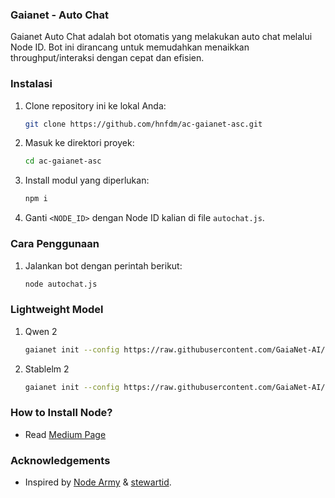 ### Gaianet - Auto Chat

Gaianet Auto Chat adalah bot otomatis yang melakukan auto chat melalui Node ID. Bot ini dirancang untuk memudahkan 
menaikkan throughput/interaksi dengan cepat dan efisien.

### Instalasi

1. Clone repository ini ke lokal Anda:

   ```bash
   git clone https://github.com/hnfdm/ac-gaianet-asc.git
   ```

2. Masuk ke direktori proyek:
   ```bash
   cd ac-gaianet-asc
   ```

3. Install modul yang diperlukan:
   ```bash
   npm i
   ```
   
4. Ganti `<NODE_ID>` dengan Node ID kalian di file `autochat.js`.

### Cara Penggunaan

1. Jalankan bot dengan perintah berikut:
   
   ```bash
   node autochat.js
   ```
### Lightweight Model

1. Qwen 2
   ```bash
   gaianet init --config https://raw.githubusercontent.com/GaiaNet-AI/node-configs/main/qwen2-0.5b-instruct/config.json
   ```
   
2. Stablelm 2
   ```bash
   gaianet init --config https://raw.githubusercontent.com/GaiaNet-AI/node-configs/main/stablelm-2-zephyr-1.6b/config.json
   ```

### How to Install Node?
- Read [Medium Page](https://medium.com/@amirsohail208/how-to-install-gaianet-node-without-getting-stuck-52a8d1b899ee)

### Acknowledgements
- Inspired by [Node Army](https://github.com/sipalingnode) & [stewartid](https://github.com/dicoderin).
